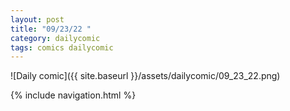 ```yaml
---
layout: post
title: "09/23/22 "
category: dailycomic
tags: comics dailycomic
---
```

![Daily comic]({{ site.baseurl }}/assets/dailycomic/09_23_22.png)

{% include navigation.html %}


